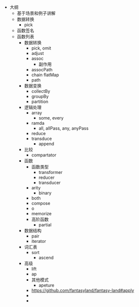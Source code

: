 - 大纲
	- 基于场景和例子讲解
	- 数据转换
		- pick
	- 函数签名
	- 函数列表
		- 数据转换
			- pick, omit
			- adjust
			- assoc
				- 副作用
			- assocPath
			- chain flatMap
			- path
		- 数据变换
			- collectBy
			- groupBy
			- partition
		- 逻辑处理
			- array
				- some, every
			- ramda
				- all, allPass, any, anyPass
			- reduce
			- transduce
				- append
		- 比较
			- compartator
		- 函数
			- 函数类型
				- transformer
				- reducer
				- transducer
			- arity
				- binary
			- both
			- compose
			- o
			- memorize
			- 高阶函数
				- partial
		- 数据结构
			- pair
			- iterator
		- 词汇表
			- sort
				- ascend
		- 高级
			- lift
			- ap
			- 其他模式
				- apeture
			- https://github.com/fantasyland/fantasy-land#apply
			-
			-